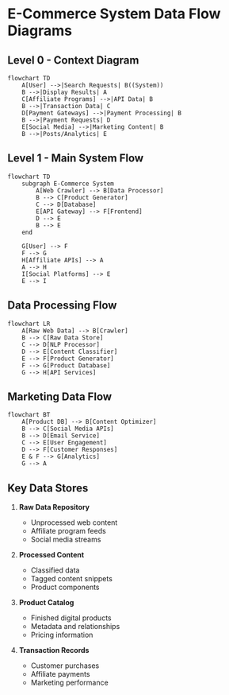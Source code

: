 # E-Commerce System Data Flow Diagrams

## Level 0 - Context Diagram
```mermaid
flowchart TD
    A[User] -->|Search Requests| B((System))
    B -->|Display Results| A
    C[Affiliate Programs] -->|API Data| B
    B -->|Transaction Data| C
    D[Payment Gateways] -->|Payment Processing| B
    B -->|Payment Requests| D
    E[Social Media] -->|Marketing Content| B
    B -->|Posts/Analytics| E
```

## Level 1 - Main System Flow
```mermaid
flowchart TD
    subgraph E-Commerce System
        A[Web Crawler] --> B[Data Processor]
        B --> C[Product Generator]
        C --> D[Database]
        E[API Gateway] --> F[Frontend]
        D --> E
        B --> E
    end
    
    G[User] --> F
    F --> G
    H[Affiliate APIs] --> A
    A --> H
    I[Social Platforms] --> E
    E --> I
```

## Data Processing Flow
```mermaid
flowchart LR
    A[Raw Web Data] --> B[Crawler]
    B --> C[Raw Data Store]
    C --> D[NLP Processor]
    D --> E[Content Classifier]
    E --> F[Product Generator]
    F --> G[Product Database]
    G --> H[API Services]
```

## Marketing Data Flow
```mermaid
flowchart BT
    A[Product DB] --> B[Content Optimizer]
    B --> C[Social Media APIs]
    B --> D[Email Service]
    C --> E[User Engagement]
    D --> F[Customer Responses]
    E & F --> G[Analytics]
    G --> A
```

## Key Data Stores
1. **Raw Data Repository**
   - Unprocessed web content
   - Affiliate program feeds
   - Social media streams

2. **Processed Content**
   - Classified data
   - Tagged content snippets
   - Product components

3. **Product Catalog**
   - Finished digital products
   - Metadata and relationships
   - Pricing information

4. **Transaction Records**
   - Customer purchases
   - Affiliate payments
   - Marketing performance
